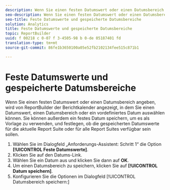 ```yaml
---
description: Wenn Sie einen festen Datumswert oder einen Datumsbereich angeben, wird von ReportBuilder der Berichtkalender angezeigt, in dem Sie einen Datumswert, einen Datumsbereich oder ein vordefiniertes Datum auswählen können. Sie können außerdem ein festes Datum speichern, um es als Vorlage zu verwenden, und festlegen, ob die gespeicherten Datumswerte für die aktuelle Report Suite oder für alle Report Suites verfügbar sein sollen.
seo-description: Wenn Sie einen festen Datumswert oder einen Datumsbereich angeben, wird von ReportBuilder der Berichtkalender angezeigt, in dem Sie einen Datumswert, einen Datumsbereich oder ein vordefiniertes Datum auswählen können. Sie können außerdem ein festes Datum speichern, um es als Vorlage zu verwenden, und festlegen, ob die gespeicherten Datumswerte für die aktuelle Report Suite oder für alle Report Suites verfügbar sein sollen.
seo-title: Feste Datumswerte und gespeicherte Datumsbereiche
solution: Analytics
title: Feste Datumswerte und gespeicherte Datumsbereiche
topic: ReportBuilder
uuid: f 00218 c 0-07 f 3-4505-98 b 0-de 05187401 fd
translation-type: tm+mt
source-git-commit: 86fe1b3650100a05e52fb2102134fee515c871b1

---
```



# Feste Datumswerte und gespeicherte Datumsbereiche

Wenn Sie einen festen Datumswert oder einen Datumsbereich angeben, wird von ReportBuilder der Berichtkalender angezeigt, in dem Sie einen Datumswert, einen Datumsbereich oder ein vordefiniertes Datum auswählen können. Sie können außerdem ein festes Datum speichern, um es als Vorlage zu verwenden, und festlegen, ob die gespeicherten Datumswerte für die aktuelle Report Suite oder für alle Report Suites verfügbar sein sollen.

1. Wählen Sie im Dialogfeld „Anforderungs-Assistent: Schritt 1“ die Option **[!UICONTROL Feste Datumswerte]**.
1. Klicken Sie auf den Datums-Link.
1. Wählen Sie ein Datum aus und klicken Sie dann auf **OK**.
1. Um einen Datumsbereich zu speichern, klicken Sie auf **[!UICONTROL Datum speichern]**.
1. Konfigurieren Sie die Optionen im Dialogfeld [!UICONTROL Datumsbereich speichern:]

